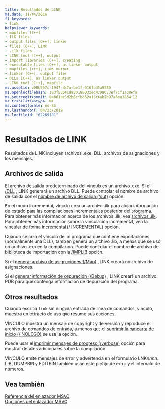 ```yaml
---
title: Resultados de LINK
ms.date: 11/04/2016
f1_keywords:
- link
helpviewer_keywords:
- mapfiles [C++]
- ILK files
- output files [C++], linker
- files [C++], LINK
- .ilk files
- LINK tool [C++], output
- import libraries [C++], creating
- executable files [C++], as linker output
- mapfiles [C++], LINK output
- linker [C++], output files
- DLLs [C++], as linker output
- LINK tool [C++], mapfile
ms.assetid: a98b557c-1947-447a-be1f-616fb45a9580
ms.openlocfilehash: 183f83501d930188032ec4209623ef7cf1a30efa
ms.sourcegitcommit: 0ab61bc3d2b6cfbd52a16c6ab2b97a8ea1864f12
ms.translationtype: MT
ms.contentlocale: es-ES
ms.lasthandoff: 04/23/2019
ms.locfileid: "62269181"
---
```

# <a name="link-output"></a>Resultados de LINK

Resultados de LINK incluyen archivos .exe, DLL, archivos de asignaciones y los mensajes.

##  <a name="_core_output_files"></a> Archivos de salida

El archivo de salida predeterminado del vínculo es un archivo .exe. Si el [/DLL](dll-build-a-dll.md) , LINK generará un archivo DLL. Puede controlar el nombre de archivo de salida con el [nombre de archivo de salida (/out)](out-output-file-name.md) opción.

En el modo incremental, vínculo crea un archivo .ilk para alojar información de estado para las compilaciones incrementales posterior del programa. Para obtener más información acerca de los archivos .ilk, vea [archivos .ilk](dot-ilk-files-as-linker-input.md). Para obtener más información sobre la vinculación incremental, vea la [vincular de forma incremental (/ INCREMENTAL)](incremental-link-incrementally.md) opción.

Cuando se crea el vínculo de un programa que contiene exportaciones (normalmente una DLL), también genera un archivo .lib, a menos que se usó un archivo .exp en la compilación. Puede controlar el nombre de archivo de biblioteca de importación con la [/IMPLIB](implib-name-import-library.md) opción.

Si el [generar archivo de asignaciones (/Map)](map-generate-mapfile.md) , LINK creará un archivo de asignaciones.

Si el [generar información de depuración (/Debug)](debug-generate-debug-info.md) , LINK creará un archivo PDB para que contenga información de depuración del programa.

##  <a name="_core_other_output"></a> Otros resultados

Cuando escriba `link` sin ninguna entrada de línea de comandos, vínculo, muestra un extracto de uso que resume sus opciones.

VÍNCULO muestra un mensaje de copyright y de versión y reproduce el archivo de comandos de entrada, a menos que el [suprimir la pancarta de inicio (/ NOLOGO)](nologo-suppress-startup-banner-linker.md) se usa la opción.

Puede usar el [imprimir mensajes de progreso (/verbose)](verbose-print-progress-messages.md) opción para mostrar detalles adicionales sobre la compilación.

VÍNCULO emite mensajes de error y advertencia en el formulario LNK*nnnn*. LIB, DUMPBIN y EDITBIN también usan este prefijo de error y el intervalo de números.

## <a name="see-also"></a>Vea también

[Referencia del enlazador MSVC](linking.md)<br/>
[Opciones del enlazador MSVC](linker-options.md)
